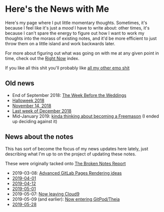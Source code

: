 # Here's the News with Me

Here's my page where I put little momentary thoughts. Sometimes, it's because I feel like it's just a *mood* I have to write about: other times, it's because I can't spare the energy to figure out how I want to work my thoughts into the morass of existing notes, and it'd be more efficient to just throw them on a little island and work backwards later.

For more about figuring out what was going on with me at any given point in time, check out the [Right Now][] index.

[Right Now]: 41218b84-cd08-48a5-b91a-865e8b90c46a.md

If you like all this shit you'll probably like [all my other emo shit][emo]

[emo]: a281eee4-5e61-4026-846a-40fed7d38db9.md

## Old news

- End of September 2018: [The Week Before the Weddings][2018W39]
- [Halloweek 2018][]
- [November 14, 2018][]
- [Last week of December 2018][LWOD]
- Mid-January 2019: [kinda thinking about becoming a Freemason][Jan2019] (I ended up deciding against it)

[2018W39]: b40a356f-6296-41ca-b832-4401264992ce.md
[Halloweek 2018]: c66e2f2b-ad37-4c3b-8abb-706c595c05d6.md
[November 14, 2018]: 837954f7-3214-4304-8ebe-364266ca4bc1.md
[LWOD]: bc599ccb-1ca7-4319-999a-6d800dba3cca.md
[Jan2019]: dc82b319-590a-416d-9ca2-a41b489892bc.md

## News about the notes

This has sort of become the focus of my news updates here lately, just describing what I'm up to on the project of updating these notes.

These were originally tacked onto [The Broken Notes Report][GYST]

[GYST]: 1da0f61f-c2bb-4b9d-99da-e3f07e18556a.md

- 2019-03-08: [Advanced GitLab Pages Rendering ideas][2019-03-08]
- [2019-04-01][]
- [2019-04-12][]
- [2019-05-01][]
- 2019-05-07: [Now leaving Cloud9][dec9]
- 2019-05-09 (and earlier): [Now entering GitPod/Theia][gpopen]
- [2019-05-28][]

[2019-03-08]: 4eba78a6-3d95-4a71-aa05-a3088af7e870.md
[2019-04-01]: 08f25055-8417-4989-9f7b-40e4502020fe.md
[2019-04-12]: 00bfbeab-843e-47b5-9f7e-043509a586fd.md
[2019-05-01]: f050ead6-eb3d-44f3-8612-1ca67c91f299.md
[dec9]: f2298a17-fc5c-4f52-a506-88f0303718d1.md
[gpopen]: 5018398f-fa13-45a5-98ac-d640fe4d5a41.md
[2019-05-28]: d55faaed-4935-4592-8b85-039cfda163a3.md
